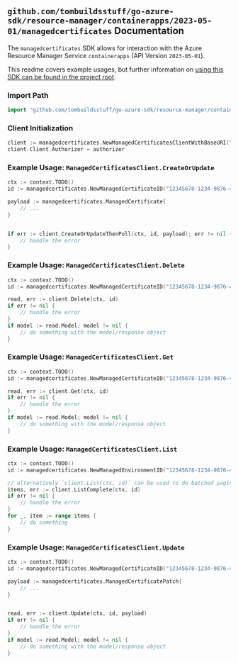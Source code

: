 
## `github.com/tombuildsstuff/go-azure-sdk/resource-manager/containerapps/2023-05-01/managedcertificates` Documentation

The `managedcertificates` SDK allows for interaction with the Azure Resource Manager Service `containerapps` (API Version `2023-05-01`).

This readme covers example usages, but further information on [using this SDK can be found in the project root](https://github.com/tombuildsstuff/go-azure-sdk/tree/main/docs).

### Import Path

```go
import "github.com/tombuildsstuff/go-azure-sdk/resource-manager/containerapps/2023-05-01/managedcertificates"
```


### Client Initialization

```go
client := managedcertificates.NewManagedCertificatesClientWithBaseURI("https://management.azure.com")
client.Client.Authorizer = authorizer
```


### Example Usage: `ManagedCertificatesClient.CreateOrUpdate`

```go
ctx := context.TODO()
id := managedcertificates.NewManagedCertificateID("12345678-1234-9876-4563-123456789012", "example-resource-group", "managedEnvironmentValue", "managedCertificateValue")

payload := managedcertificates.ManagedCertificate{
	// ...
}


if err := client.CreateOrUpdateThenPoll(ctx, id, payload); err != nil {
	// handle the error
}
```


### Example Usage: `ManagedCertificatesClient.Delete`

```go
ctx := context.TODO()
id := managedcertificates.NewManagedCertificateID("12345678-1234-9876-4563-123456789012", "example-resource-group", "managedEnvironmentValue", "managedCertificateValue")

read, err := client.Delete(ctx, id)
if err != nil {
	// handle the error
}
if model := read.Model; model != nil {
	// do something with the model/response object
}
```


### Example Usage: `ManagedCertificatesClient.Get`

```go
ctx := context.TODO()
id := managedcertificates.NewManagedCertificateID("12345678-1234-9876-4563-123456789012", "example-resource-group", "managedEnvironmentValue", "managedCertificateValue")

read, err := client.Get(ctx, id)
if err != nil {
	// handle the error
}
if model := read.Model; model != nil {
	// do something with the model/response object
}
```


### Example Usage: `ManagedCertificatesClient.List`

```go
ctx := context.TODO()
id := managedcertificates.NewManagedEnvironmentID("12345678-1234-9876-4563-123456789012", "example-resource-group", "managedEnvironmentValue")

// alternatively `client.List(ctx, id)` can be used to do batched pagination
items, err := client.ListComplete(ctx, id)
if err != nil {
	// handle the error
}
for _, item := range items {
	// do something
}
```


### Example Usage: `ManagedCertificatesClient.Update`

```go
ctx := context.TODO()
id := managedcertificates.NewManagedCertificateID("12345678-1234-9876-4563-123456789012", "example-resource-group", "managedEnvironmentValue", "managedCertificateValue")

payload := managedcertificates.ManagedCertificatePatch{
	// ...
}


read, err := client.Update(ctx, id, payload)
if err != nil {
	// handle the error
}
if model := read.Model; model != nil {
	// do something with the model/response object
}
```
